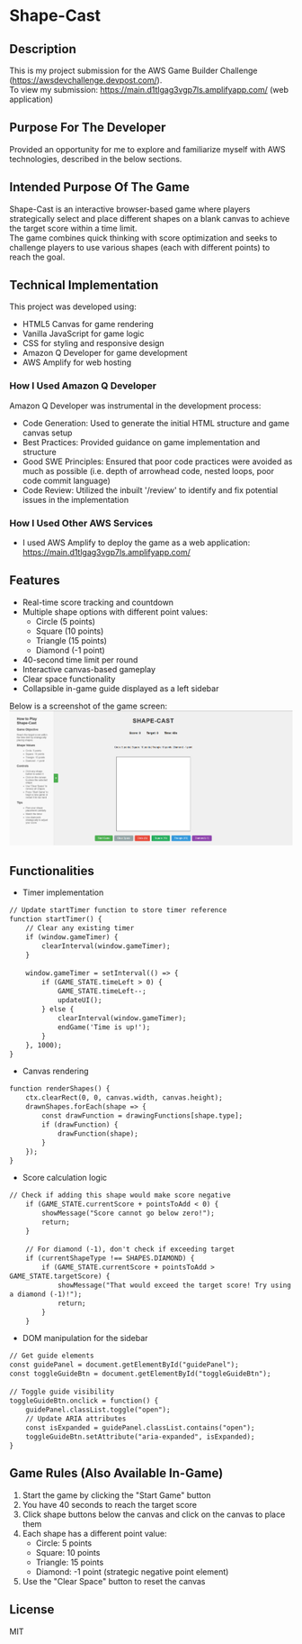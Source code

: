 # Shape-Cast

## Description
This is my project submission for the AWS Game Builder Challenge (https://awsdevchallenge.devpost.com/).\
To view my submission: https://main.d1tlgag3vgp7ls.amplifyapp.com/ (web application)

## Purpose For The Developer
Provided an opportunity for me to explore and familiarize myself with AWS technologies, described in the below sections.

## Intended Purpose Of The Game
Shape-Cast is an interactive browser-based game where players strategically select and place different shapes on a blank canvas to achieve the target score within a time limit.\
The game combines quick thinking with score optimization and seeks to challenge players to use various shapes (each with different points) to reach the goal.

## Technical Implementation
This project was developed using:
- HTML5 Canvas for game rendering
- Vanilla JavaScript for game logic
- CSS for styling and responsive design
- Amazon Q Developer for game development
- AWS Amplify for web hosting

### How I Used Amazon Q Developer 
Amazon Q Developer was instrumental in the development process:
- Code Generation: Used to generate the initial HTML structure and game canvas setup
- Best Practices: Provided guidance on game implementation and structure
- Good SWE Principles: Ensured that poor code practices were avoided as much as possible (i.e. depth of arrowhead code, nested loops, poor code commit language)
- Code Review: Utilized the inbuilt '/review' to identify and fix potential issues in the implementation

### How I Used Other AWS Services
- I used AWS Amplify to deploy the game as a web application: https://main.d1tlgag3vgp7ls.amplifyapp.com/ 

## Features
- Real-time score tracking and countdown
- Multiple shape options with different point values:
    - Circle (5 points)
    - Square (10 points)
    - Triangle (15 points)
    - Diamond (-1 point)
- 40-second time limit per round
- Interactive canvas-based gameplay
- Clear space functionality
- Collapsible in-game guide displayed as a left sidebar

Below is a screenshot of the game screen:
![Game Screen](images/Ui.png)

## Functionalities
- Timer implementation
````
// Update startTimer function to store timer reference
function startTimer() {
    // Clear any existing timer
    if (window.gameTimer) {
        clearInterval(window.gameTimer);
    }

    window.gameTimer = setInterval(() => {
        if (GAME_STATE.timeLeft > 0) {
            GAME_STATE.timeLeft--;
            updateUI();
        } else {
            clearInterval(window.gameTimer);
            endGame('Time is up!');
        }
    }, 1000);
}
````

- Canvas rendering
````
function renderShapes() {
    ctx.clearRect(0, 0, canvas.width, canvas.height);
    drawnShapes.forEach(shape => {
        const drawFunction = drawingFunctions[shape.type];
        if (drawFunction) {
            drawFunction(shape);
        }
    });
}
````
- Score calculation logic
````
// Check if adding this shape would make score negative
    if (GAME_STATE.currentScore + pointsToAdd < 0) {
        showMessage("Score cannot go below zero!");
        return;
    }

    // For diamond (-1), don't check if exceeding target
    if (currentShapeType !== SHAPES.DIAMOND) {
        if (GAME_STATE.currentScore + pointsToAdd > GAME_STATE.targetScore) {
            showMessage("That would exceed the target score! Try using a diamond (-1)!");
            return;
        }
    }
````
- DOM manipulation for the sidebar
````
// Get guide elements
const guidePanel = document.getElementById("guidePanel");
const toggleGuideBtn = document.getElementById("toggleGuideBtn");

// Toggle guide visibility
toggleGuideBtn.onclick = function() {
    guidePanel.classList.toggle("open");
    // Update ARIA attributes
    const isExpanded = guidePanel.classList.contains("open");
    toggleGuideBtn.setAttribute("aria-expanded", isExpanded);
}
````

## Game Rules (Also Available In-Game)
1. Start the game by clicking the "Start Game" button
2. You have 40 seconds to reach the target score
3. Click shape buttons below the canvas and click on the canvas to place them
4. Each shape has a different point value:
    - Circle: 5 points
    - Square: 10 points
    - Triangle: 15 points
    - Diamond: -1 point (strategic negative point element)
5. Use the "Clear Space" button to reset the canvas

## License
MIT
